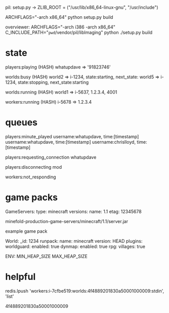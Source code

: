 pil:
  setup.py -> ZLIB_ROOT = ("/usr/lib/x86_64-linux-gnu", "/usr/include")

  ARCHFLAGS="-arch x86_64" python setup.py build

overviewer:
  ARCHFLAGS="-arch i386 -arch x86_64" C_INCLUDE_PATH="`pwd`/vendor/pil/libImaging" python ./setup.py build


# state

players:playing (HASH)
  whatupdave => '91823746'

worlds:busy (HASH)
  world2 => i-1234, state:starting, next_state:
  world5 => i-1234, state:stopping, next_state:starting

worlds:running (HASH)
  world1 => i-5637, 1.2.3.4, 4001

workers:running (HASH)
  i-5678 => 1.2.3.4

# queues

players:minute_played
  username:whatupdave, time:[timestamp]
  username:whatupdave, time:[timestamp]
  username:chrislloyd, time:[timestamp]

players:requesting_connection
  whatupdave

players:disconnecting
  mod

workers:not_responding

# game packs

GameServers:
  type: minecraft
  versions:
    name: 1.1
    etag: 12345678

minefold-production-game-servers/minecraft/1.1/server.jar

example game pack

World:
  _id: 1234
  runpack:
    name: minecraft
    version: HEAD
    plugins:
      worldguard:
        enabled: true
      dynmap:
        enabled: true
      rpg:
        villages: true



ENV:
  MIN_HEAP_SIZE
  MAX_HEAP_SIZE


# helpful

redis.lpush 'workers:i-7cfbe519:worlds:4f4889201830a50001000009:stdin', 'list'

4f4889201830a50001000009